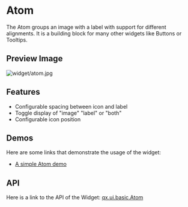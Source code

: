 Atom
====

The Atom groups an image with a label with support for different alignments. It is a building block for many other widgets like Buttons or Tooltips.

Preview Image
-------------

![widget/atom.jpg](/pages/widget/atom.jpg)

Features
--------

-   Configurable spacing between icon and label
-   Toggle display of "image" "label" or "both"
-   Configurable icon position

Demos
-----

Here are some links that demonstrate the usage of the widget:

-   [A simple Atom demo](http://demo.qooxdoo.org/%{version}/demobrowser/#widget~Atom.html)

API
---

Here is a link to the API of the Widget:
[qx.ui.basic.Atom](http://demo.qooxdoo.org/%{version}/apiviewer/#qx.ui.basic.Atom)
